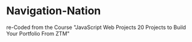 # Navigation-Nation
re-Coded from the Course "JavaScript Web Projects 20 Projects to Build Your Portfolio From ZTM"
